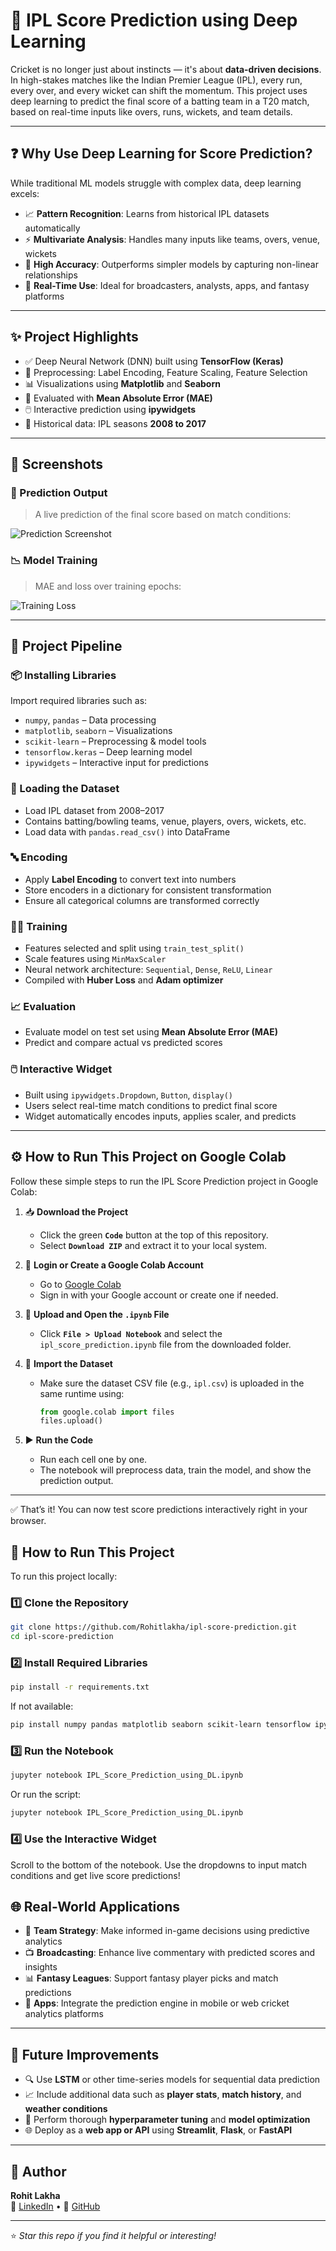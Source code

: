 # 🏏 IPL Score Prediction using Deep Learning

Cricket is no longer just about instincts — it's about **data-driven decisions**. In high-stakes matches like the Indian Premier League (IPL), every run, every over, and every wicket can shift the momentum. This project uses deep learning to predict the final score of a batting team in a T20 match, based on real-time inputs like overs, runs, wickets, and team details.

---

## ❓ Why Use Deep Learning for Score Prediction?

While traditional ML models struggle with complex data, deep learning excels:

- 📈 **Pattern Recognition**: Learns from historical IPL datasets automatically  
- ⚡ **Multivariate Analysis**: Handles many inputs like teams, overs, venue, wickets  
- 🎯 **High Accuracy**: Outperforms simpler models by capturing non-linear relationships  
- 🧠 **Real-Time Use**: Ideal for broadcasters, analysts, apps, and fantasy platforms

---

## ✨ Project Highlights

- ✅ Deep Neural Network (DNN) built using **TensorFlow (Keras)**
- 🧼 Preprocessing: Label Encoding, Feature Scaling, Feature Selection
- 📊 Visualizations using **Matplotlib** and **Seaborn**
- 🧪 Evaluated with **Mean Absolute Error (MAE)**
- 🖱️ Interactive prediction using **ipywidgets**
- 📁 Historical data: IPL seasons **2008 to 2017**

---

## 📸 Screenshots

### 🎯 Prediction Output

> A live prediction of the final score based on match conditions:

![Prediction Screenshot](output-images/model_output.png)

### 📉 Model Training 

> MAE and loss over training epochs:

![Training Loss](output-images/2.png)

---

## 🔧 Project Pipeline

### 📦 Installing Libraries

Import required libraries such as:

- `numpy`, `pandas` – Data processing  
- `matplotlib`, `seaborn` – Visualizations  
- `scikit-learn` – Preprocessing & model tools  
- `tensorflow.keras` – Deep learning model  
- `ipywidgets` – Interactive input for predictions

### 📂 Loading the Dataset

- Load IPL dataset from 2008–2017  
- Contains batting/bowling teams, venue, players, overs, wickets, etc.  
- Load data with `pandas.read_csv()` into DataFrame

### 🔤 Encoding

- Apply **Label Encoding** to convert text into numbers  
- Store encoders in a dictionary for consistent transformation  
- Ensure all categorical columns are transformed correctly

### 🏋️‍♂️ Training

- Features selected and split using `train_test_split()`  
- Scale features using `MinMaxScaler`  
- Neural network architecture: `Sequential`, `Dense`, `ReLU`, `Linear`  
- Compiled with **Huber Loss** and **Adam optimizer**

### 📈 Evaluation

- Evaluate model on test set using **Mean Absolute Error (MAE)**  
- Predict and compare actual vs predicted scores

### 🖱️ Interactive Widget

- Built using `ipywidgets.Dropdown`, `Button`, `display()`  
- Users select real-time match conditions to predict final score  
- Widget automatically encodes inputs, applies scaler, and predicts

---

## ⚙️ How to Run This Project on Google Colab

Follow these simple steps to run the IPL Score Prediction project in Google Colab:

1. 📥 **Download the Project**

   - Click the green **`Code`** button at the top of this repository.
   - Select **`Download ZIP`** and extract it to your local system.

2. 🔐 **Login or Create a Google Colab Account**

   - Go to [Google Colab](https://colab.research.google.com/)
   - Sign in with your Google account or create one if needed.

3. 📂 **Upload and Open the `.ipynb` File**

   - Click **`File > Upload Notebook`** and select the `ipl_score_prediction.ipynb` file from the downloaded folder.

4. 📄 **Import the Dataset**

   - Make sure the dataset CSV file (e.g., `ipl.csv`) is uploaded in the same runtime using:
     ```python
     from google.colab import files
     files.upload()
     ```

5. ▶️ **Run the Code**

   - Run each cell one by one.
   - The notebook will preprocess data, train the model, and show the prediction output.

---

✅ That’s it! You can now test score predictions interactively right in your browser.


## 🚀 How to Run This Project

To run this project locally:

### 1️⃣ Clone the Repository

```bash
git clone https://github.com/Rohitlakha/ipl-score-prediction.git
cd ipl-score-prediction
```

### 2️⃣ Install Required Libraries

```bash
pip install -r requirements.txt
```
If not available:

```bash
pip install numpy pandas matplotlib seaborn scikit-learn tensorflow ipywidgets

```

### 3️⃣ Run the Notebook

```bash
jupyter notebook IPL_Score_Prediction_using_DL.ipynb

```
Or run the script:

```bash
jupyter notebook IPL_Score_Prediction_using_DL.ipynb

```

### 4️⃣ Use the Interactive Widget
Scroll to the bottom of the notebook. Use the dropdowns to input match conditions and get live score predictions!

## 🌐 Real-World Applications

- 🏏 **Team Strategy**: Make informed in-game decisions using predictive analytics  
- 📺 **Broadcasting**: Enhance live commentary with predicted scores and insights  
- 📊 **Fantasy Leagues**: Support fantasy player picks and match predictions  
- 📱 **Apps**: Integrate the prediction engine in mobile or web cricket analytics platforms  

---

## 🌱 Future Improvements

- 🔍 Use **LSTM** or other time-series models for sequential data prediction  
- 📈 Include additional data such as **player stats**, **match history**, and **weather conditions**  
- 🧪 Perform thorough **hyperparameter tuning** and **model optimization**  
- 🌐 Deploy as a **web app or API** using **Streamlit**, **Flask**, or **FastAPI**  

---

## 🙋 Author

**Rohit Lakha**  
🔗 [LinkedIn](https://www.linkedin.com/in/rohit-lakha/) • 🔗 [GitHub](https://github.com/Rohitlakha)

---

⭐ *Star this repo if you find it helpful or interesting!*


